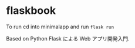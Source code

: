 # flaskbook

To run cd into minimalapp and run `flask run`

Based on Python Flask による Web アプリ開発入門.

